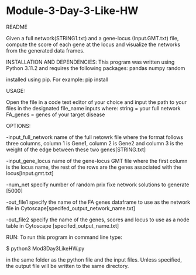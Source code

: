 # Module-3-Day-3-Like-HW

README

Given a full network(STRING1.txt) and a gene-locus (Input.GMT.txt) file, compute the score of each gene at the locus and visualize the networks from the generated data frames. 

INSTALLATION AND DEPENDENCIES: This program was written using Python 3.11.2 and requires the following packages: 
pandas
numpy
random

installed using pip. For example: pip install <package>

USAGE: 

Open the file in a code text editor of your choice and input the path to your files in the designated file_name inputs where:
string = your full network
FA_genes = genes of your target disease

OPTIONS:

-input_full_network name of the full netowrk file where the format follows three columns, column 1 is Gene1, column 2 is Gene2 and column 3 is the weight of the edge between these two genes[STRING.txt]

-input_gene_locus name of the gene-locus GMT file where the first column is the locus name, the rest of the rows are the genes associated with the locus[Input.gmt.txt]

-num_net specify number of random prix fixe network solutions to generate [5000]

-out_file1 specify the name of the FA genes dataframe to use as the network file in Cytoscape[specifed_output_network_name.txt]

-out_file2 specify the name of the genes, scores and locus to use as a node table in Cytoscape [specifed_output_name.txt]

RUN:
To run this program in command line type:

$ python3 Mod3Day3LikeHW.py 

in the same folder as the python file and the input files. Unless specified, the output file will be written to the same directory.
